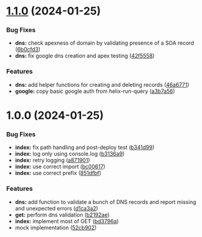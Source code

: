 # [1.1.0](https://github.com/adobe/aem-certificate-provider/compare/v1.0.0...v1.1.0) (2024-01-25)


### Bug Fixes

* **dns:** check apexness of domain by validating presence of a SOA record ([6b0cfd3](https://github.com/adobe/aem-certificate-provider/commit/6b0cfd33d86a70e6b037a3d8220d69522e11f0d8))
* **dns:** fix google dns creation and apex testing ([42f5558](https://github.com/adobe/aem-certificate-provider/commit/42f55588cc786d4bf87b2b884b81e26e4877ad50))


### Features

* **dns:** add helper functions for creating and deleting records ([46a6771](https://github.com/adobe/aem-certificate-provider/commit/46a6771d2babb93cbd1a6c7a58c2fbe6d0e428e6))
* **google:** copy basic google auth from helix-run-query ([a3b7a56](https://github.com/adobe/aem-certificate-provider/commit/a3b7a560e69109e9e0926d1de1dc0ce549197bf9))

# 1.0.0 (2024-01-25)


### Bug Fixes

* **index:** fix path handling and post-deploy test ([b341d99](https://github.com/adobe/aem-certificate-provider/commit/b341d99212ccb135e5abafe968687e993d9e3a8a))
* **index:** log only using console.log ([b3136a9](https://github.com/adobe/aem-certificate-provider/commit/b3136a9c4d5f35f51cb64bfd1963cb8574b75d26))
* **index:** retry logging ([a871901](https://github.com/adobe/aem-certificate-provider/commit/a8719012e295cd10483a641d608ab389fd75a931))
* **index:** use correct import ([bc00617](https://github.com/adobe/aem-certificate-provider/commit/bc006170b94f5b113646b254a3c517f2d2680f20))
* **index:** use correct prefix ([851dfbf](https://github.com/adobe/aem-certificate-provider/commit/851dfbfe81c8c177ceb160435fcacc069a1a2009))


### Features

* **dns:** add function to validate a bunch of DNS records and report missing and unexpected errors ([d1ca3a2](https://github.com/adobe/aem-certificate-provider/commit/d1ca3a2af72d81c3e6e10a54aa4fbdcdb691b0ad))
* **get:** perform dns validation ([b2192ae](https://github.com/adobe/aem-certificate-provider/commit/b2192aec411414fa3ab6c4f82d09f258653ca531))
* **index:** implement most of GET ([bd3796a](https://github.com/adobe/aem-certificate-provider/commit/bd3796a26bd501058df42a5cfc5000879204be88))
* mock implementation ([52cb902](https://github.com/adobe/aem-certificate-provider/commit/52cb902b7aafc2435d7c86b98ff28a2520d75282))
